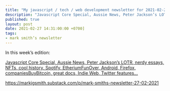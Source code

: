 ```yaml
---
title: "My javascript / tech / web development newsletter for 2021-02-27 is out! Javascript Core Special Edition! 💯"
description: "Javascript Core Special, Aussie News, Peter Jackson’s LOTR, nerdy essays, NFTs, cool history, Spotify, EtheriumFunOver, Android, Firefox, companiesBuyBitcoin, great docs, Indie Web, Twitter features..."
published: true
layout: post
date: 2021-02-27 14:31:00:00 +0700]
tags:
- mark smith’s newsletter
---
```

In this week’s edition:

[Javascript Core Special, Aussie News, Peter Jackson’s LOTR, nerdy essays, NFTs, cool history, Spotify, EtheriumFunOver, Android, Firefox, companiesBuyBitcoin, great docs, Indie Web, Twitter features...](https://markjgsmith.substack.com/p/mark-smiths-newsletter-27-02-2021)

https://markjgsmith.substack.com/p/mark-smiths-newsletter-27-02-2021
